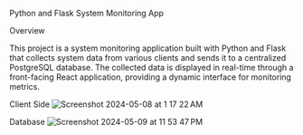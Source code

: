 Python and Flask System Monitoring App

Overview

This project is a system monitoring application built with Python and Flask that collects system data from various clients and sends it to a centralized PostgreSQL database. The collected data is displayed in real-time through a front-facing React application, providing a dynamic interface for monitoring metrics.

Client Side
![Screenshot 2024-05-08 at 1 17 22 AM](https://github.com/cjordan223/FanClub/assets/126746175/01b3cd8d-2f31-4068-8309-2d2c7d95a564)

Database
![Screenshot 2024-05-09 at 11 53 47 PM](https://github.com/cjordan223/FanClub/assets/126746175/69c5a850-378d-445b-9809-479ccb09b952)
